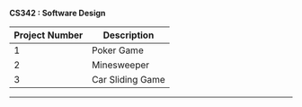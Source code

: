 **CS342 : Software Design**

| Project Number | Description |
| --- | --- |
| 1 | Poker Game |
| 2 | Minesweeper |
| 3 | Car Sliding Game |

***
